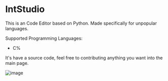 # IntStudio

This is an Code Editor based on Python. Made specifically for unpopular languages.

Supported Programming Languages:
- C%

It's have a source code, feel free to contributing anything you want into the main page.

![image](https://github.com/watakak/IntStudio/assets/155397402/5a8db5d1-3c49-4328-a455-7343feee70cd)
